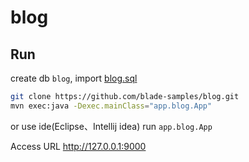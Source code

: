 # blog

## Run

create db `blog`, import [blog.sql](blog.sql)

```sh
git clone https://github.com/blade-samples/blog.git
mvn exec:java -Dexec.mainClass="app.blog.App"
```

or use ide(Eclipse、Intellij idea) run `app.blog.App` 
 
Access URL http://127.0.0.1:9000

